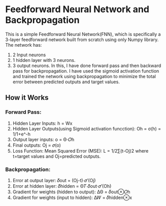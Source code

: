 # Feedforward Neural Network and Backpropagation
This is a simple Feedforward Neural Network(FNN), which is specifically a 3-layer feedforward network built from scratch using only Numpy library. The network has:
1. 2 Input neurons
2. 1 hidden layer with 3 neurons.
3. 3 output neurons.
In this, I have done forward pass and then backward pass for backpropagation. I have used the sigmoid activation function and trained the network using backpropagation to minimize the total error between predicted outputs and target values.
## How it Works
### Forward Pass:
1. Hidden Layer Inputs: h = Wx
2. Hidden Layer Outputs(using Sigmoid activation funcction): Oh = σ(h) = 1/1+e^-h
3. Output layer inputs: o = Θ⋅𝑂h
4. Final outputs: Oj = 𝜎(o)
5. Loss Function: Mean Squared Error (MSE): L = 1/2∑(t-Oj)2 where t=target values and Oj=predicted outputs.
### Backpropagation:
1. Error at output layer: 𝛿out = (Oj-t)⋅𝜎′(Oj)
2. Error at hidden layer: 𝛿hidden = Θ𝑇⋅𝛿out⋅𝜎′(Oh)
3. Gradient for weights (hidden to output): ΔΘ = 𝛿out⊗𝑂h
4. Gradient for weights (input to hidden): Δ𝑊 = 𝛿hidden⊗x
